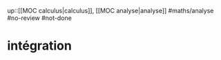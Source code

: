 up::[[MOC calculus|calculus]], [[MOC analyse|analyse]]
#maths/analyse #no-review #not-done 
# intégration
